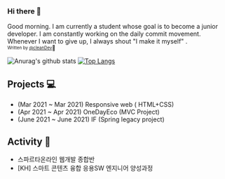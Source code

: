 ### Hi there 👋
Good morning. I am currently a student whose goal is to become a junior developer.
I am constantly working on the daily commit movement. 
Whenever I want to give up, I always shout "I make it myself" .
<br>
<sub><sup>Written by <a href="https://rlwi440.github.io">@cleanDev</a></sup></sub><small>🐸</small>

![Anurag's github stats](https://github-readme-stats.vercel.app/api?username=rlwi440&show_icons=true&theme=tokyonight)
[![Top Langs](https://github-readme-stats.vercel.app/api/top-langs/?username=rlwi440&layout=compact)](https://github.com/anuraghazra/github-readme-stats)



Projects 💻
----------------------------
* (Mar 2021 ~ Mar 2021) Responsive web ( HTML+CSS)
* (Apr 2021 ~ Apr 2021) OneDayEco  (MVC Project) 
* (June 2021 ~ June 2021) IF (Spring legacy project)

Activity 💪
-----------------------------
* 스파르타온라인 웹개발 종합반 
* [KH] 스마트 콘텐츠 융합 응용SW 엔지니어 양성과정 
